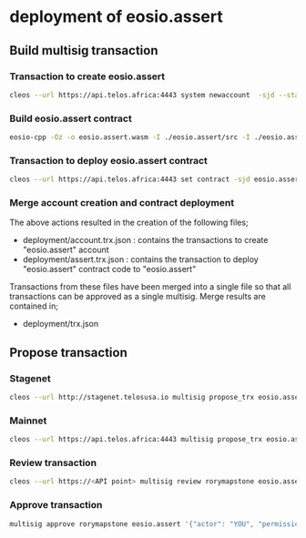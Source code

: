 # deployment of eosio.assert

## Build multisig transaction

### Transaction to create eosio.assert
```bash
cleos --url https://api.telos.africa:4443 system newaccount  -sjd --stake-net "0.1000 TLOS" --stake-cpu "0.9000 TLOS" --buy-ram-kbytes 400 --transfer eosio.assert eosio eosio@active eosio@active  > deployment/account.trx.json
```

### Build eosio.assert contract

```bash
eosio-cpp -Oz -o eosio.assert.wasm -I ./eosio.assert/src -I ./eosio.assert/include eosio.assert/src/eosio.assert.cpp --abigen
```

### Transaction to deploy eosio.assert contract

```bash
cleos --url https://api.telos.africa:4443 set contract -sjd eosio.assert ./ -p eosio@active  > deployment/assert.trx.json
```

### Merge account creation and contract deployment

The above actions resulted in the creation of the following files;
* deployment/account.trx.json : contains the transactions to create "eosio.assert" account
* deployment/assert.trx.json  : contains the transaction to deploy "eosio.assert" contract code to "eosio.assert"

Transactions from these files have been merged into a single file so that all transactions can be approved as a single multisig. Merge results are contained in;
* deployment/trx.json

## Propose transaction

### Stagenet
```bash
cleos --url http://stagenet.telosusa.io multisig propose_trx eosio.assert eosio@active ./deployment/trx.json rorymapatone -p rorymapstone@active
```

### Mainnet
```bash
cleos --url https://api.telos.africa:4443 multisig propose_trx eosio.assert eosio@active ./deployment/trx.json rorymapatone -p rorymapstone@active
```

### Review transaction

```bash
cleos --url https://<API point> multisig review rorymapstone eosio.assert
```

### Approve transaction

```bash
multisig approve rorymapstone eosio.assert '{"actor": "YOU", "permission": "active"}' -p YOU@active
```
